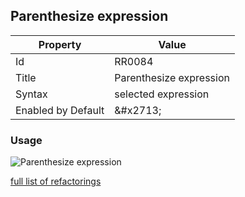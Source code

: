 ## Parenthesize expression

| Property | Value |
| -------- | ----- |
| Id | RR0084 |
| Title | Parenthesize expression |
| Syntax | selected expression |
| Enabled by Default | &\#x2713; |

### Usage

![Parenthesize expression](../../images/refactorings/ParenthesizeExpression.png)

[full list of refactorings](Refactorings.md)
